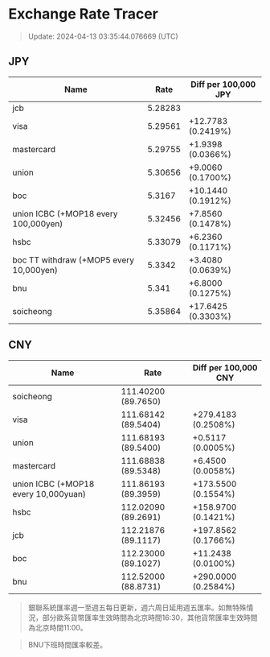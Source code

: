 # Exchange Rate Tracer

> Update: 2024-04-13 03:35:44.076669 (UTC)

## JPY

| Name                                    |    Rate | Diff per 100,000 JPY   |
|-----------------------------------------|---------|------------------------|
| jcb                                     | 5.28283 |                        |
| visa                                    | 5.29561 | +12.7783 (0.2419%)     |
| mastercard                              | 5.29755 | +1.9398 (0.0366%)      |
| union                                   | 5.30656 | +9.0060 (0.1700%)      |
| boc                                     | 5.3167  | +10.1440 (0.1912%)     |
| union ICBC (+MOP18 every 100,000yen)    | 5.32456 | +7.8560 (0.1478%)      |
| hsbc                                    | 5.33079 | +6.2360 (0.1171%)      |
| boc TT withdraw (+MOP5 every 10,000yen) | 5.3342  | +3.4080 (0.0639%)      |
| bnu                                     | 5.341   | +6.8000 (0.1275%)      |
| soicheong                               | 5.35864 | +17.6425 (0.3303%)     |

## CNY

| Name                                 | Rate                | Diff per 100,000 CNY   |
|--------------------------------------|---------------------|------------------------|
| soicheong                            | 111.40200	(89.7650) |                        |
| visa                                 | 111.68142	(89.5404) | +279.4183 (0.2508%)    |
| union                                | 111.68193	(89.5400) | +0.5117 (0.0005%)      |
| mastercard                           | 111.68838	(89.5348) | +6.4500 (0.0058%)      |
| union ICBC (+MOP18 every 10,000yuan) | 111.86193	(89.3959) | +173.5500 (0.1554%)    |
| hsbc                                 | 112.02090	(89.2691) | +158.9700 (0.1421%)    |
| jcb                                  | 112.21876	(89.1117) | +197.8562 (0.1766%)    |
| boc                                  | 112.23000	(89.1027) | +11.2438 (0.0100%)     |
| bnu                                  | 112.52000	(88.8731) | +290.0000 (0.2584%)    |


> 銀聯系統匯率週一至週五每日更新，週六周日延用週五匯率。如無特殊情況，部分歐系貨幣匯率生效時間為北京時間16:30，其他貨幣匯率生效時間為北京時間11:00。

> BNU下班時間匯率較差。

